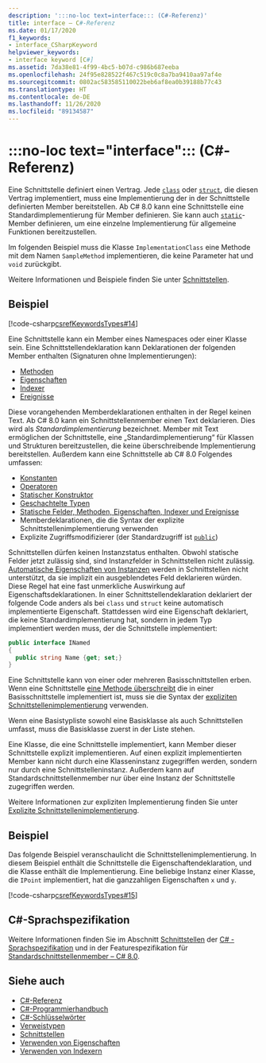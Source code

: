 ```yaml
---
description: ':::no-loc text=interface::: (C#-Referenz)'
title: interface – C#-Referenz
ms.date: 01/17/2020
f1_keywords:
- interface_CSharpKeyword
helpviewer_keywords:
- interface keyword [C#]
ms.assetid: 7da38e81-4f99-4bc5-b07d-c986b687eeba
ms.openlocfilehash: 24f95e828522f467c519c0c8a7ba9410aa97af4e
ms.sourcegitcommit: 0802ac583585110022beb6af8ea0b39188b77c43
ms.translationtype: HT
ms.contentlocale: de-DE
ms.lasthandoff: 11/26/2020
ms.locfileid: "89134587"
---
```

# <a name="no-loc-textinterface-c-reference"></a>:::no-loc text="interface"::: (C#-Referenz)

Eine Schnittstelle definiert einen Vertrag. Jede [`class`](class.md) oder [`struct`](../builtin-types/struct.md), die diesen Vertrag implementiert, muss eine Implementierung der in der Schnittstelle definierten Member bereitstellen. Ab C# 8.0 kann eine Schnittstelle eine Standardimplementierung für Member definieren. Sie kann auch [`static`](static.md)-Member definieren, um eine einzelne Implementierung für allgemeine Funktionen bereitzustellen.

Im folgenden Beispiel muss die Klasse `ImplementationClass` eine Methode mit dem Namen `SampleMethod` implementieren, die keine Parameter hat und `void` zurückgibt.

Weitere Informationen und Beispiele finden Sie unter [Schnittstellen](../../programming-guide/interfaces/index.md).

## <a name="example"></a>Beispiel

[!code-csharp[csrefKeywordsTypes#14](~/samples/snippets/csharp/VS_Snippets_VBCSharp/csrefKeywordsTypes/CS/keywordsTypes.cs#14)]

Eine Schnittstelle kann ein Member eines Namespaces oder einer Klasse sein. Eine Schnittstellendeklaration kann Deklarationen der folgenden Member enthalten (Signaturen ohne Implementierungen):

- [Methoden](../../programming-guide/classes-and-structs/methods.md)
- [Eigenschaften](../../programming-guide/classes-and-structs/using-properties.md)
- [Indexer](../../programming-guide/indexers/using-indexers.md)
- [Ereignisse](event.md)

Diese vorangehenden Memberdeklarationen enthalten in der Regel keinen Text. Ab C# 8.0 kann ein Schnittstellenmember einen Text deklarieren. Dies wird als *Standardimplementierung* bezeichnet. Member mit Text ermöglichen der Schnittstelle, eine „Standardimplementierung“ für Klassen und Strukturen bereitzustellen, die keine überschreibende Implementierung bereitstellen. Außerdem kann eine Schnittstelle ab C# 8.0 Folgendes umfassen:

- [Konstanten](const.md)
- [Operatoren](../operators/operator-overloading.md)
- [Statischer Konstruktor](../../programming-guide/classes-and-structs/constructors.md#static-constructors)
- [Geschachtelte Typen](../../programming-guide/classes-and-structs/nested-types.md)
- [Statische Felder, Methoden, Eigenschaften, Indexer und Ereignisse](static.md)
- Memberdeklarationen, die die Syntax der explizite Schnittstellenimplementierung verwenden
- Explizite Zugriffsmodifizierer (der Standardzugriff ist [`public`](access-modifiers.md))

Schnittstellen dürfen keinen Instanzstatus enthalten. Obwohl statische Felder jetzt zulässig sind, sind Instanzfelder in Schnittstellen nicht zulässig. [Automatische Eigenschaften von Instanzen](../../programming-guide/classes-and-structs/auto-implemented-properties.md) werden in Schnittstellen nicht unterstützt, da sie implizit ein ausgeblendetes Feld deklarieren würden. Diese Regel hat eine fast unmerkliche Auswirkung auf Eigenschaftsdeklarationen. In einer Schnittstellendeklaration deklariert der folgende Code anders als bei `class` und `struct` keine automatisch implementierte Eigenschaft. Stattdessen wird eine Eigenschaft deklariert, die keine Standardimplementierung hat, sondern in jedem Typ implementiert werden muss, der die Schnittstelle implementiert:

```csharp
public interface INamed
{
  public string Name {get; set;}
}
```

Eine Schnittstelle kann von einer oder mehreren Basisschnittstellen erben. Wenn eine Schnittstelle [eine Methode überschreibt](override.md) die in einer Basisschnittstelle implementiert ist, muss sie die Syntax der [expliziten Schnittstellenimplementierung](../../programming-guide/interfaces/explicit-interface-implementation.md) verwenden.

Wenn eine Basistypliste sowohl eine Basisklasse als auch Schnittstellen umfasst, muss die Basisklasse zuerst in der Liste stehen.

Eine Klasse, die eine Schnittstelle implementiert, kann Member dieser Schnittstelle explizit implementieren. Auf einen explizit implementierten Member kann nicht durch eine Klasseninstanz zugegriffen werden, sondern nur durch eine Schnittstelleninstanz. Außerdem kann auf Standardschnittstellenmember nur über eine Instanz der Schnittstelle zugegriffen werden.

Weitere Informationen zur expliziten Implementierung finden Sie unter [Explizite Schnittstellenimplementierung](../../programming-guide/interfaces/explicit-interface-implementation.md).

## <a name="example"></a>Beispiel

Das folgende Beispiel veranschaulicht die Schnittstellenimplementierung. In diesem Beispiel enthält die Schnittstelle die Eigenschaftendeklaration, und die Klasse enthält die Implementierung. Eine beliebige Instanz einer Klasse, die `IPoint` implementiert, hat die ganzzahligen Eigenschaften `x` und `y`.

[!code-csharp[csrefKeywordsTypes#15](~/samples/snippets/csharp/VS_Snippets_VBCSharp/csrefKeywordsTypes/CS/keywordsTypes.cs#15)]

## <a name="c-language-specification"></a>C#-Sprachspezifikation

Weitere Informationen finden Sie im Abschnitt [Schnittstellen](~/_csharplang/spec/interfaces.md) der [C# -Sprachspezifikation](~/_csharplang/spec/introduction.md) und in der Featurespezifikation für [Standardschnittstellenmember – C# 8.0](~/_csharplang/proposals/csharp-8.0/default-interface-methods.md).

## <a name="see-also"></a>Siehe auch

- [C#-Referenz](../index.md)
- [C#-Programmierhandbuch](../../programming-guide/index.md)
- [C#-Schlüsselwörter](index.md)
- [Verweistypen](reference-types.md)
- [Schnittstellen](../../programming-guide/interfaces/index.md)
- [Verwenden von Eigenschaften](../../programming-guide/classes-and-structs/using-properties.md)
- [Verwenden von Indexern](../../programming-guide/indexers/using-indexers.md)
